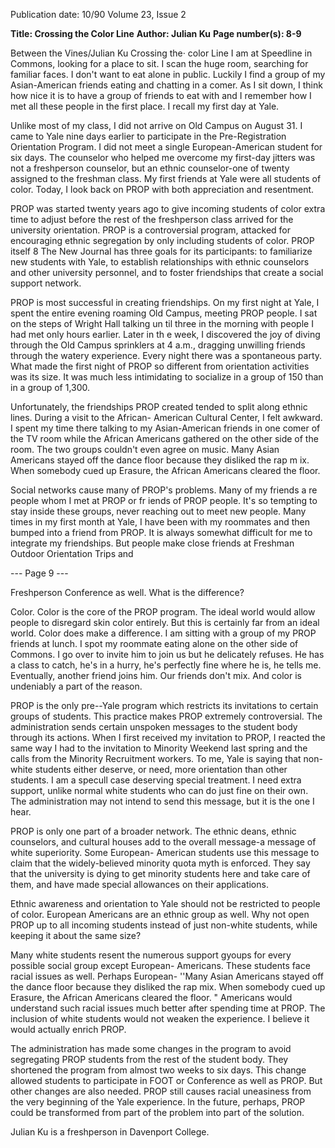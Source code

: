 Publication date: 10/90
Volume 23, Issue 2

**Title: Crossing the Color Line**
**Author: Julian Ku**
**Page number(s): 8-9**

Between the Vines/Julian Ku 
Crossing the· color Line 
I am at Speedline in Commons, looking 
for a place to sit. I scan the huge room, 
searching for familiar faces. I don't want 
to eat alone in public. Luckily I find a 
group of my Asian-American friends 
eating and chatting in a comer. As I sit 
down, I think how nice it is to have a 
group of friends to eat with and I 
remember how I met all these people in 
the first place. I recall my first day at 
Yale. 

Unlike most of my class, I did not 
arrive on Old Campus on August 31. I 
came to Yale nine days earlier to 
participate in the Pre-Registration 
Orientation Program. I did not meet a 
single European-American student for 
six days. The counselor who helped me 
overcome my first-day jitters was not a 
freshperson counselor, but an ethnic 
counselor-one of twenty assigned to 
the freshman class. My first friends at 
Yale were all students of color. Today, I 
look back on PROP with both 
appreciation and resentment. 

PROP was started twenty years ago 
to give incoming students of color extra 
time to adjust before the rest of the 
freshperson class arrived for the 
university orientation. PROP is a 
controversial program, attacked for 
encouraging ethnic segregation by only 
including students of color. PROP itself 
8 The New Journal 
has three goals for its participants: to 
familiarize new students with Yale, to 
establish relationships with ethnic 
counselors and other university 
personnel, and to foster friendships that 
create a social support network. 

PROP is most successful in creating 
friendships. On my first night at Yale, I 
spent the entire evening roaming Old 
Campus, meeting PROP people. I sat 
on the steps of Wright Hall talking un til 
three in the morning with people I had 
met only hours earlier. Later in th e 
week, I discovered the joy of diving 
through the Old Campus sprinklers at 4 
a.m., dragging unwilling friends 
through the watery experience. 
Every 
night there was a spontaneous party. 
What made the first night of PROP 
so different from orientation activities 
was its size. 
It was much less 
intimidating to socialize in a group of 
150 than in a group of 1,300. 

Unfortunately, the friendships PROP 
created tended to split along ethnic 
lines. 
During a visit to the African-
American Cultural Center, I felt 
awkward. I spent my time there talking 
to my Asian-American friends in one 
comer of the TV room while the African 
Americans gathered on the other side of 
the room. The two groups couldn't 
even agree on music. Many Asian 
Americans stayed off the dance floor 
because they disliked the rap m ix. 
When somebody cued up Erasure, the 
African Americans cleared the floor. 

Social networks cause many of 
PROP's problems. Many of my friends 
a re people whom I met at PROP or 
fr iends of PROP people. 
It's so 
tempting to stay inside these groups, 
never reaching out to meet new people. 
Many times in my first month at Yale, I 
have been with my roommates and then 
bumped into a friend from PROP. It is 
always somewhat difficult for me to 
integrate my friendships. But people 
make close friends at Freshman 
Outdoor Orientation Trips and 

--- Page 9 ---

Freshperson Conference as well. What 
is the difference? 

Color. Color is the core of the 
PROP program. The ideal world would 
allow people to disregard skin color 
entirely. But this is certainly far from an 
ideal world. 
Color does make a 
difference. I am sitting with a group of 
my PROP friends at lunch. I spot my 
roommate eating alone on the other side 
of Commons. I go over to invite him to 
join us but he delicately refuses. He has 
a class to catch, he's in a hurry, he's 
perfectly fine where he is, he tells me. 
Eventually, another friend joins him. 
Our friends don't mix. And color is 
undeniably a part of the reason. 

PROP is the only pre--Yale program 
which restricts its invitations to certain 
groups of students. This practice makes 
PROP extremely controversial. The 
administration sends certain unspoken 
messages to the student body through 
its actions. When I first received my 
invitation to PROP, I reacted the same 
way I had to the invitation to Minority 
Weekend last spring and the calls from 
the Minority Recruitment workers. To 
me, Yale is saying that non-white 
students either deserve, or need, more 
orientation than other students. I am a 
specull case deserving special treatment. 
I need extra support, unlike normal 
white students who can do just fine on 
their own. The administration may not 
intend to send this message, but it is the 
one I hear. 

PROP is only one part of a broader 
network. The ethnic deans, ethnic 
counselors, and cultural houses add to 
the overall message-a message of 
white superiority. Some European-
American students use this message to 
claim that the widely-believed minority 
quota myth is enforced. They say that 
the university is dying to get minority 
students here and take care of them, 
and have made special allowances on 
their applications. 

Ethnic awareness and orientation to 
Yale should not be restricted to people 
of color. European Americans are an 
ethnic group as well. Why not open 
PROP up to all incoming students 
instead of just non-white students, 
while keeping it about the same size? 

Many white students resent the 
numerous support gyoups for every 
possible social group except European-
Americans. These students face racial 
issues as well. Perhaps European-
''Many Asian Americans 
stayed off the dance 
floor because they 
disliked the rap mix. 
When somebody cued 
up Erasure, the African 
Americans cleared the 
floor. " 
Americans would understand such 
racial issues much better after spending 
time at PROP. The inclusion of white 
students would not weaken the 
experience. I believe it would actually 
enrich PROP. 

The administration has made some 
changes in the program to avoid 
segregating PROP students from the 
rest of the student body. 
They 
shortened the program from almost two 
weeks to six days. This change allowed 
students to participate in FOOT or 
Conference as well as PROP. But other 
changes are also needed. PROP still 
causes racial uneasiness from the very 
beginning of the Yale experience. ln the 
future, perhaps, PROP could be 
transformed from part of the problem 
into part of the solution. 

Julian Ku is a freshperson in Davenport 
College.